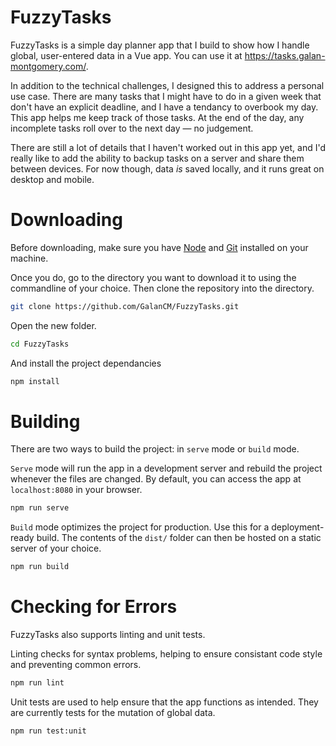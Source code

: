 # FuzzyTasks
FuzzyTasks is a simple day planner app that I build to show how I handle global, user-entered data in a Vue app. You can use it at https://tasks.galan-montgomery.com/.

In addition to the technical challenges, I designed this to address a personal use case. There are many tasks that I might have to do in a given week that don't have an explicit deadline, and I have a tendancy to overbook my day. This app helps me keep track of those tasks. At the end of the day, any incomplete tasks roll over to the next day — no judgement.

There are still a lot of details that I haven't worked out in this app yet, and I'd really like to add the ability to backup tasks on a server and share them between devices. For now though, data _is_ saved locally, and it runs great on desktop and mobile.

# Downloading
Before downloading, make sure you have [Node](http://www.nodejs.org) and [Git](http://www.git-scm.com) installed on your machine.

Once you do, go to the directory you want to download it to using the commandline of your choice. Then clone the repository into the directory.
```bash
git clone https://github.com/GalanCM/FuzzyTasks.git
```
Open the new folder.
```bash
cd FuzzyTasks
```
And install the project dependancies 
```bash
npm install
```

# Building
There are two ways to build the project: in `serve` mode or `build` mode. 

`Serve` mode will run the app in a development server and rebuild the project whenever the files are changed. By default, you can access the app at `localhost:8080` in your browser.
```bash
npm run serve
```

`Build` mode optimizes the project for production. Use this for a deployment-ready build. The contents of the `dist/` folder can then be hosted on a static server of your choice.
```bash
npm run build
```

# Checking for Errors

FuzzyTasks also supports linting and unit tests.

Linting checks for syntax problems, helping to ensure consistant code style and preventing common errors.
```bash
npm run lint
```

Unit tests are used to help ensure that the app functions as intended. They are currently tests for the mutation of global data.
```bash
npm run test:unit
```

